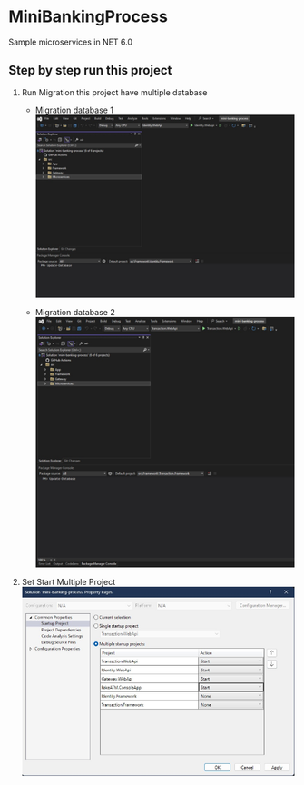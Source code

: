 # MiniBankingProcess
Sample microservices in NET 6.0

## Step by step run this project
1. Run Migration
this project have multiple database
	- Migration database 1
![Migration database 1](https://github.com/yankzsoe/MiniBankingProcess/blob/main/ReadMeAssets/RunMigration1.jpg)

	- Migration database 2
![Migration database 2](https://github.com/yankzsoe/MiniBankingProcess/blob/main/ReadMeAssets/RunMigration2.jpg)

2. Set Start Multiple Project
![Set Start Multiple Project](https://github.com/yankzsoe/MiniBankingProcess/blob/main/ReadMeAssets/SetStartMultipleProject.jpg)
